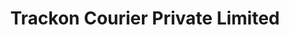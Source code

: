 ---
title: "Trackon Courier Private Limited"
url: /robertsganj/trackon-courier-private-limited/
shop: Allgemein
---
